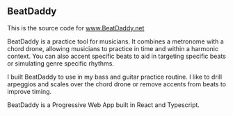 ## BeatDaddy

This is the source code for www.BeatDaddy.net

BeatDaddy is a practice tool for musicians. It combines a metronome with a chord drone, allowing musicians to practice in time and within a harmonic context. You can also accent specific beats to aid in targeting specific beats or simulating genre specific rhythms.

I built BeatDaddy to use in my bass and guitar practice routine. I like to drill arpeggios and scales over the chord drone or remove accents from beats to improve timing.

BeatDaddy is a Progressive Web App built in React and Typescript.
